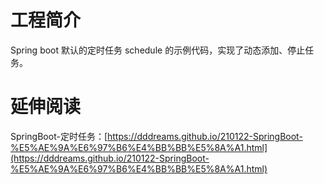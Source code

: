 # 工程简介

Spring boot 默认的定时任务 schedule 的示例代码，实现了动态添加、停止任务。

# 延伸阅读

SpringBoot-定时任务：[https://dddreams.github.io/210122-SpringBoot-%E5%AE%9A%E6%97%B6%E4%BB%BB%E5%8A%A1.html](https://dddreams.github.io/210122-SpringBoot-%E5%AE%9A%E6%97%B6%E4%BB%BB%E5%8A%A1.html)
